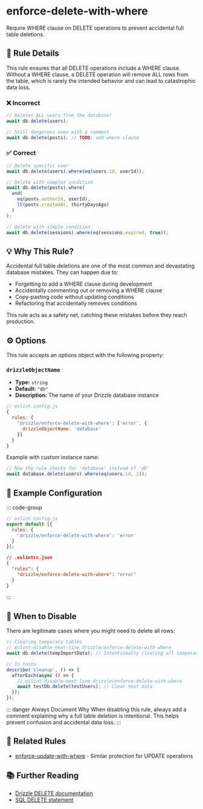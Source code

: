 # enforce-delete-with-where

Require WHERE clause on DELETE operations to prevent accidental full table deletions.

## 📖 Rule Details

This rule ensures that all DELETE operations include a WHERE clause. Without a WHERE clause, a DELETE operation will remove ALL rows from the table, which is rarely the intended behavior and can lead to catastrophic data loss.

### ❌ Incorrect

```js
// Deletes ALL users from the database!
await db.delete(users);

// Still dangerous even with a comment
await db.delete(posts); // TODO: add where clause
```

### ✅ Correct

```js
// Delete specific user
await db.delete(users).where(eq(users.id, userId));

// Delete with complex condition
await db.delete(posts).where(
  and(
    eq(posts.authorId, userId),
    lt(posts.createdAt, thirtyDaysAgo)
  )
);

// Delete with simple condition
await db.delete(sessions).where(eq(sessions.expired, true));
```

## 💡 Why This Rule?

Accidental full table deletions are one of the most common and devastating database mistakes. They can happen due to:

- Forgetting to add a WHERE clause during development
- Accidentally commenting out or removing a WHERE clause
- Copy-pasting code without updating conditions
- Refactoring that accidentally removes conditions

This rule acts as a safety net, catching these mistakes before they reach production.

## ⚙️ Options

This rule accepts an options object with the following property:

### `drizzleObjectName`

- **Type:** `string`  
- **Default:** `"db"`
- **Description:** The name of your Drizzle database instance

```js
// eslint.config.js
{
  rules: {
    'drizzle/enforce-delete-with-where': ['error', {
      drizzleObjectName: 'database'
    }]
  }
}
```

Example with custom instance name:
```js
// Now the rule checks for 'database' instead of 'db'
await database.delete(users).where(eq(users.id, 1));
```

## 🔧 Example Configuration

::: code-group

```js [Flat Config]
// eslint.config.js
export default [{
  rules: {
    'drizzle/enforce-delete-with-where': 'error'
  }
}];
```

```json [Legacy Config]
// .eslintrc.json
{
  "rules": {
    "drizzle/enforce-delete-with-where": "error"
  }
}
```

:::

## 🚫 When to Disable

There are legitimate cases where you might need to delete all rows:

```js
// Clearing temporary tables
// eslint-disable-next-line drizzle/enforce-delete-with-where
await db.delete(tempImportData); // Intentionally clearing all temporary data

// In tests
describe('cleanup', () => {
  afterEach(async () => {
    // eslint-disable-next-line drizzle/enforce-delete-with-where
    await testDb.delete(testUsers); // Clear test data
  });
});
```

::: danger Always Document Why
When disabling this rule, always add a comment explaining why a full table deletion is intentional. This helps prevent confusion and accidental data loss.
:::

## 🔗 Related Rules

- [enforce-update-with-where](/rules/enforce-update-with-where) - Similar protection for UPDATE operations

## 📚 Further Reading

- [Drizzle DELETE documentation](https://orm.drizzle.team/docs/delete)
- [SQL DELETE statement](https://www.postgresql.org/docs/current/sql-delete.html)